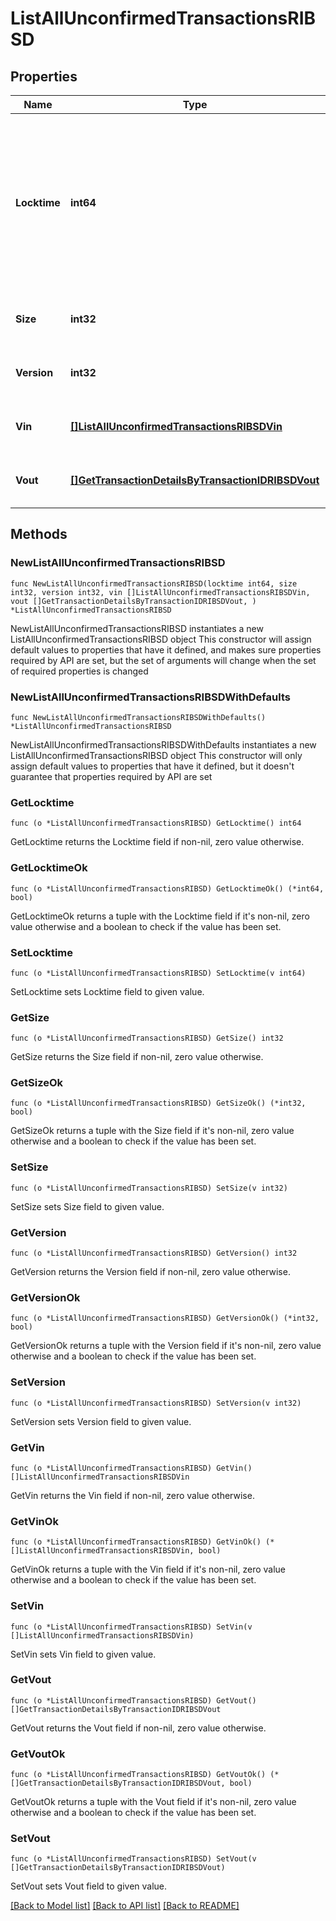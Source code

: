 # ListAllUnconfirmedTransactionsRIBSD

## Properties

Name | Type | Description | Notes
------------ | ------------- | ------------- | -------------
**Locktime** | **int64** | Represents the locktime on the transaction on the specific blockchain, i.e. the blockheight at which the transaction is valid. | 
**Size** | **int32** | Represents the total size of this transaction. | 
**Version** | **int32** | Defines the version of the transaction. | 
**Vin** | [**[]ListAllUnconfirmedTransactionsRIBSDVin**](ListAllUnconfirmedTransactionsRIBSDVin.md) | Represents the transaction inputs. | 
**Vout** | [**[]GetTransactionDetailsByTransactionIDRIBSDVout**](GetTransactionDetailsByTransactionIDRIBSDVout.md) | Represents the transaction outputs. | 

## Methods

### NewListAllUnconfirmedTransactionsRIBSD

`func NewListAllUnconfirmedTransactionsRIBSD(locktime int64, size int32, version int32, vin []ListAllUnconfirmedTransactionsRIBSDVin, vout []GetTransactionDetailsByTransactionIDRIBSDVout, ) *ListAllUnconfirmedTransactionsRIBSD`

NewListAllUnconfirmedTransactionsRIBSD instantiates a new ListAllUnconfirmedTransactionsRIBSD object
This constructor will assign default values to properties that have it defined,
and makes sure properties required by API are set, but the set of arguments
will change when the set of required properties is changed

### NewListAllUnconfirmedTransactionsRIBSDWithDefaults

`func NewListAllUnconfirmedTransactionsRIBSDWithDefaults() *ListAllUnconfirmedTransactionsRIBSD`

NewListAllUnconfirmedTransactionsRIBSDWithDefaults instantiates a new ListAllUnconfirmedTransactionsRIBSD object
This constructor will only assign default values to properties that have it defined,
but it doesn't guarantee that properties required by API are set

### GetLocktime

`func (o *ListAllUnconfirmedTransactionsRIBSD) GetLocktime() int64`

GetLocktime returns the Locktime field if non-nil, zero value otherwise.

### GetLocktimeOk

`func (o *ListAllUnconfirmedTransactionsRIBSD) GetLocktimeOk() (*int64, bool)`

GetLocktimeOk returns a tuple with the Locktime field if it's non-nil, zero value otherwise
and a boolean to check if the value has been set.

### SetLocktime

`func (o *ListAllUnconfirmedTransactionsRIBSD) SetLocktime(v int64)`

SetLocktime sets Locktime field to given value.


### GetSize

`func (o *ListAllUnconfirmedTransactionsRIBSD) GetSize() int32`

GetSize returns the Size field if non-nil, zero value otherwise.

### GetSizeOk

`func (o *ListAllUnconfirmedTransactionsRIBSD) GetSizeOk() (*int32, bool)`

GetSizeOk returns a tuple with the Size field if it's non-nil, zero value otherwise
and a boolean to check if the value has been set.

### SetSize

`func (o *ListAllUnconfirmedTransactionsRIBSD) SetSize(v int32)`

SetSize sets Size field to given value.


### GetVersion

`func (o *ListAllUnconfirmedTransactionsRIBSD) GetVersion() int32`

GetVersion returns the Version field if non-nil, zero value otherwise.

### GetVersionOk

`func (o *ListAllUnconfirmedTransactionsRIBSD) GetVersionOk() (*int32, bool)`

GetVersionOk returns a tuple with the Version field if it's non-nil, zero value otherwise
and a boolean to check if the value has been set.

### SetVersion

`func (o *ListAllUnconfirmedTransactionsRIBSD) SetVersion(v int32)`

SetVersion sets Version field to given value.


### GetVin

`func (o *ListAllUnconfirmedTransactionsRIBSD) GetVin() []ListAllUnconfirmedTransactionsRIBSDVin`

GetVin returns the Vin field if non-nil, zero value otherwise.

### GetVinOk

`func (o *ListAllUnconfirmedTransactionsRIBSD) GetVinOk() (*[]ListAllUnconfirmedTransactionsRIBSDVin, bool)`

GetVinOk returns a tuple with the Vin field if it's non-nil, zero value otherwise
and a boolean to check if the value has been set.

### SetVin

`func (o *ListAllUnconfirmedTransactionsRIBSD) SetVin(v []ListAllUnconfirmedTransactionsRIBSDVin)`

SetVin sets Vin field to given value.


### GetVout

`func (o *ListAllUnconfirmedTransactionsRIBSD) GetVout() []GetTransactionDetailsByTransactionIDRIBSDVout`

GetVout returns the Vout field if non-nil, zero value otherwise.

### GetVoutOk

`func (o *ListAllUnconfirmedTransactionsRIBSD) GetVoutOk() (*[]GetTransactionDetailsByTransactionIDRIBSDVout, bool)`

GetVoutOk returns a tuple with the Vout field if it's non-nil, zero value otherwise
and a boolean to check if the value has been set.

### SetVout

`func (o *ListAllUnconfirmedTransactionsRIBSD) SetVout(v []GetTransactionDetailsByTransactionIDRIBSDVout)`

SetVout sets Vout field to given value.



[[Back to Model list]](../README.md#documentation-for-models) [[Back to API list]](../README.md#documentation-for-api-endpoints) [[Back to README]](../README.md)


